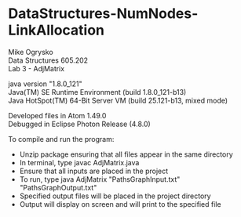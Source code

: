 # DataStructures-NumNodes-LinkAllocation

Mike Ogrysko<br>
Data Structures 605.202<br>
Lab 3 - AdjMatrix<br>

java version "1.8.0_121"<br>
Java(TM) SE Runtime Environment (build 1.8.0_121-b13)<br>
Java HotSpot(TM) 64-Bit Server VM (build 25.121-b13, mixed mode)<br>

Developed files in Atom 1.49.0<br>
Debugged in Eclipse Photon Release (4.8.0)<br>

To compile and run the program:
- Unzip package ensuring that all files appear in the same directory
- In terminal, type javac AdjMatrix.java
- Ensure that all inputs are placed in the project
- To run, type java AdjMatrix "PathsGraphInput.txt" "PathsGraphOutput.txt"
- Specified output files will be placed in the project directory
- Output will display on screen and will print to the specified file
